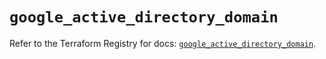 # `google_active_directory_domain`

Refer to the Terraform Registry for docs: [`google_active_directory_domain`](https://registry.terraform.io/providers/hashicorp/google/5.21.0/docs/resources/active_directory_domain).

